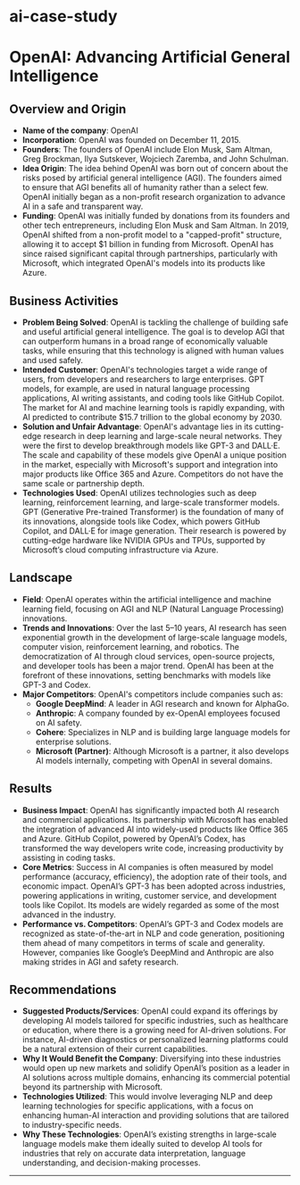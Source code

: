 # ai-case-study

# OpenAI: Advancing Artificial General Intelligence

## Overview and Origin

- **Name of the company**: OpenAI
- **Incorporation**: OpenAI was founded on December 11, 2015.
- **Founders**: The founders of OpenAI include Elon Musk, Sam Altman, Greg Brockman, Ilya Sutskever, Wojciech Zaremba, and John Schulman.
- **Idea Origin**: The idea behind OpenAI was born out of concern about the risks posed by artificial general intelligence (AGI). The founders aimed to ensure that AGI benefits all of humanity rather than a select few. OpenAI initially began as a non-profit research organization to advance AI in a safe and transparent way.
- **Funding**: OpenAI was initially funded by donations from its founders and other tech entrepreneurs, including Elon Musk and Sam Altman. In 2019, OpenAI shifted from a non-profit model to a "capped-profit" structure, allowing it to accept $1 billion in funding from Microsoft. OpenAI has since raised significant capital through partnerships, particularly with Microsoft, which integrated OpenAI's models into its products like Azure.

## Business Activities

- **Problem Being Solved**: OpenAI is tackling the challenge of building safe and useful artificial general intelligence. The goal is to develop AGI that can outperform humans in a broad range of economically valuable tasks, while ensuring that this technology is aligned with human values and used safely.
- **Intended Customer**: OpenAI's technologies target a wide range of users, from developers and researchers to large enterprises. GPT models, for example, are used in natural language processing applications, AI writing assistants, and coding tools like GitHub Copilot. The market for AI and machine learning tools is rapidly expanding, with AI predicted to contribute $15.7 trillion to the global economy by 2030.
- **Solution and Unfair Advantage**: OpenAI's advantage lies in its cutting-edge research in deep learning and large-scale neural networks. They were the first to develop breakthrough models like GPT-3 and DALL·E. The scale and capability of these models give OpenAI a unique position in the market, especially with Microsoft's support and integration into major products like Office 365 and Azure. Competitors do not have the same scale or partnership depth.
- **Technologies Used**: OpenAI utilizes technologies such as deep learning, reinforcement learning, and large-scale transformer models. GPT (Generative Pre-trained Transformer) is the foundation of many of its innovations, alongside tools like Codex, which powers GitHub Copilot, and DALL·E for image generation. Their research is powered by cutting-edge hardware like NVIDIA GPUs and TPUs, supported by Microsoft’s cloud computing infrastructure via Azure.

## Landscape

- **Field**: OpenAI operates within the artificial intelligence and machine learning field, focusing on AGI and NLP (Natural Language Processing) innovations.
- **Trends and Innovations**: Over the last 5–10 years, AI research has seen exponential growth in the development of large-scale language models, computer vision, reinforcement learning, and robotics. The democratization of AI through cloud services, open-source projects, and developer tools has been a major trend. OpenAI has been at the forefront of these innovations, setting benchmarks with models like GPT-3 and Codex.
- **Major Competitors**: OpenAI's competitors include companies such as:
   - **Google DeepMind**: A leader in AGI research and known for AlphaGo.
   - **Anthropic**: A company founded by ex-OpenAI employees focused on AI safety.
   - **Cohere**: Specializes in NLP and is building large language models for enterprise solutions.
   - **Microsoft (Partner)**: Although Microsoft is a partner, it also develops AI models internally, competing with OpenAI in several domains.

## Results

- **Business Impact**: OpenAI has significantly impacted both AI research and commercial applications. Its partnership with Microsoft has enabled the integration of advanced AI into widely-used products like Office 365 and Azure. GitHub Copilot, powered by OpenAI’s Codex, has transformed the way developers write code, increasing productivity by assisting in coding tasks.
- **Core Metrics**: Success in AI companies is often measured by model performance (accuracy, efficiency), the adoption rate of their tools, and economic impact. OpenAI’s GPT-3 has been adopted across industries, powering applications in writing, customer service, and development tools like Copilot. Its models are widely regarded as some of the most advanced in the industry.
- **Performance vs. Competitors**: OpenAI’s GPT-3 and Codex models are recognized as state-of-the-art in NLP and code generation, positioning them ahead of many competitors in terms of scale and generality. However, companies like Google’s DeepMind and Anthropic are also making strides in AGI and safety research.

## Recommendations

- **Suggested Products/Services**: OpenAI could expand its offerings by developing AI models tailored for specific industries, such as healthcare or education, where there is a growing need for AI-driven solutions. For instance, AI-driven diagnostics or personalized learning platforms could be a natural extension of their current capabilities.
- **Why It Would Benefit the Company**: Diversifying into these industries would open up new markets and solidify OpenAI’s position as a leader in AI solutions across multiple domains, enhancing its commercial potential beyond its partnership with Microsoft.
- **Technologies Utilized**: This would involve leveraging NLP and deep learning technologies for specific applications, with a focus on enhancing human-AI interaction and providing solutions that are tailored to industry-specific needs.
- **Why These Technologies**: OpenAI’s existing strengths in large-scale language models make them ideally suited to develop AI tools for industries that rely on accurate data interpretation, language understanding, and decision-making processes.

---
